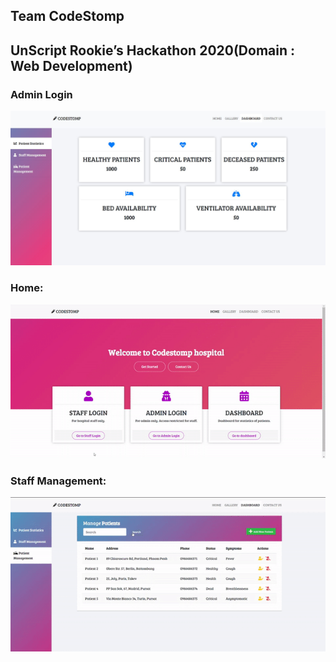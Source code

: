 ## Team CodeStomp 
## UnScript Rookie’s Hackathon 2020(Domain : Web Development)

### Admin Login
![img](https://github.com/mkaustubh/CodeStomp/blob/gh-pages/static/readme/dashboard.JPG)

### Home:
![video](https://github.com/mkaustubh/CodeStomp/blob/gh-pages/static/readme/home.gif)

### Staff Management:
![video](https://github.com/mkaustubh/CodeStomp/blob/gh-pages/static/readme/management.gif.gif)
